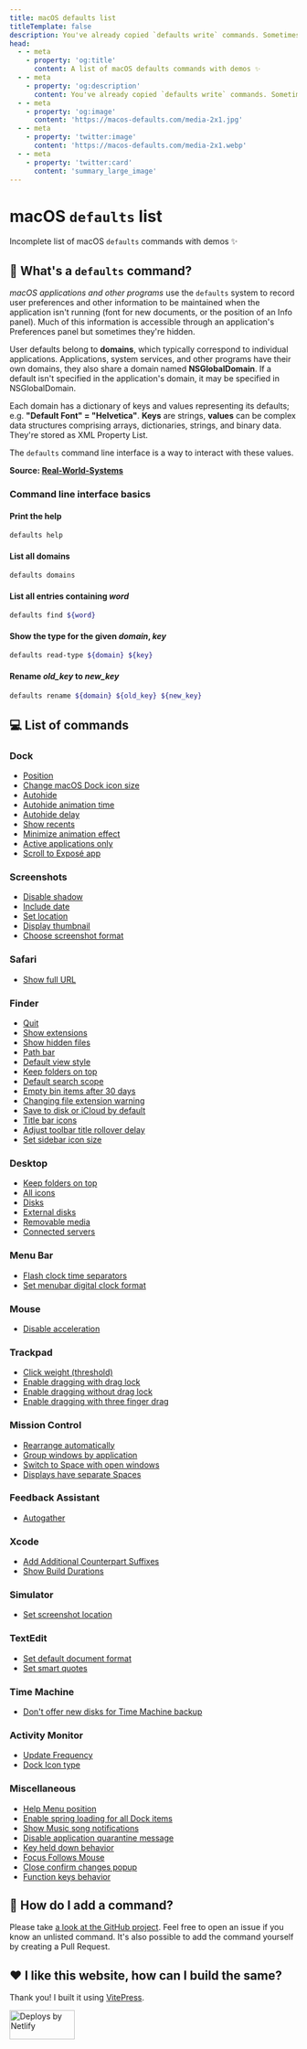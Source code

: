 ```yaml
---
title: macOS defaults list
titleTemplate: false
description: You've already copied `defaults write` commands. Sometimes you don't know what they do and are not sure they still work. This list of macOS defaults commands is here to help.
head:
  - - meta
    - property: 'og:title'
      content: A list of macOS defaults commands with demos ✨
  - - meta
    - property: 'og:description'
      content: You've already copied `defaults write` commands. Sometimes you don't know what they do and are not sure they still work. This list of macOS defaults commands is here to help.
  - - meta
    - property: 'og:image'
      content: 'https://macos-defaults.com/media-2x1.jpg'
  - - meta
    - property: 'twitter:image'
      content: 'https://macos-defaults.com/media-2x1.webp'
  - - meta
    - property: 'twitter:card'
      content: 'summary_large_image'
---
```


# macOS `defaults` list

Incomplete list of macOS `defaults` commands with demos ✨

## 🙋 What's a `defaults` command?

<div class="custom-block tip">
  <p>
    <em>macOS applications and other programs</em> use the <code>defaults</code> system to record user preferences and other information to be maintained when the application isn't running (font for new documents, or the position of an Info panel).
    Much of this information is accessible through an application's Preferences panel but sometimes they're hidden.
  </p>
  <p>
    User defaults belong to <strong>domains</strong>, which typically correspond to individual applications.
    Applications, system services, and other programs have their own domains, they also share a domain named <strong>NSGlobalDomain</strong>.
    If a default isn't specified in the application's domain, it may be specified in NSGlobalDomain.
  </p>
  <p>
    Each domain has a dictionary of keys and values representing its defaults; e.g. <strong>"Default Font" = "Helvetica"</strong>.
    <strong>Keys</strong> are strings, <strong>values</strong> can be complex data structures comprising arrays,
    dictionaries, strings, and binary data. They're stored as XML Property List.
  </p>
  <p>The <code>defaults</code> command line interface is a way to interact with these values.</p>
</div>

**Source: [Real-World-Systems](http://www.real-world-systems.com/docs/defaults.1.html)**

### Command line interface basics

#### Print the help

```bash
defaults help
```

#### List all domains

```bash
defaults domains
```

#### List all entries containing _word_

```bash
defaults find ${word}
```

#### Show the type for the given _domain_, _key_

```bash
defaults read-type ${domain} ${key}
```

#### Rename _old_key_ to _new_key_

```bash
defaults rename ${domain} ${old_key} ${new_key}
```

## 💻 List of commands

### Dock

- [Position](./dock/orientation.md)
- [Change macOS Dock icon size](./dock/tilesize.md)
- [Autohide](./dock/autohide.md)
- [Autohide animation time](./dock/autohide-time-modifier.md)
- [Autohide delay](./dock/autohide-delay.md)
- [Show recents](./dock/show-recents.md)
- [Minimize animation effect](./dock/mineffect.md)
- [Active applications only](./dock/static-only.md)
- [Scroll to Exposé app](./dock/scroll-to-open.md)

### Screenshots

- [Disable shadow](./screenshots/disable-shadow.md)
- [Include date](./screenshots/include-date.md)
- [Set location](./screenshots/location.md)
- [Display thumbnail](./screenshots/show-thumbnail.md)
- [Choose screenshot format](./screenshots/type.md)

### Safari

- [Show full URL](./safari/showfullurlinsmartsearchfield.md)

### Finder

- [Quit](./finder/quitmenuitem.md)
- [Show extensions](./finder/appleshowallextensions.md)
- [Show hidden files](./finder/appleshowallfiles.md)
- [Path bar](./finder/showpathbar.md)
- [Default view style](./finder/fxpreferredviewstyle.md)
- [Keep folders on top](./finder/_fxsortfoldersfirst.md)
- [Default search scope](./finder/fxdefaultsearchscope.md)
- [Empty bin items after 30 days](./finder/fxremoveoldtrashitems.md)
- [Changing file extension warning](./finder/fxenableextensionchangewarning.md)
- [Save to disk or iCloud by default](./finder/nsdocumentsavenewdocumentstocloud.md)
- [Title bar icons](./finder/showwindowtitlebaricons.md)
- [Adjust toolbar title rollover delay](./finder/nstoolbartitleviewrolloverdelay.md)
- [Set sidebar icon size](./finder/nstableviewdefaultsizemode.md)

### Desktop

- [Keep folders on top](./desktop/_fxsortfoldersfirstondesktop.md)
- [All icons](./desktop/createdesktop.md)
- [Disks](./desktop/showharddrivesondesktop.md)
- [External disks](./desktop/showexternalharddrivesondesktop.md)
- [Removable media](./desktop/showremovablemediaondesktop.md)
- [Connected servers](./desktop/showmountedserversondesktop.md)

### Menu Bar

- [Flash clock time separators](./menubar/flashdateseparators.md)
- [Set menubar digital clock format](./menubar/dateformat.md)

### Mouse

- [Disable acceleration](./mouse/linear.md)

### Trackpad

- [Click weight (threshold)](./trackpad/firstclickthreshold.md)
- [Enable dragging with drag lock](./trackpad/draglock.md)
- [Enable dragging without drag lock](./trackpad/dragging.md)
- [Enable dragging with three finger drag](./trackpad/trackpadthreefingerdrag.md)

### Mission Control

- [Rearrange automatically](./mission-control/mru-spaces.md)
- [Group windows by application](./mission-control/expose-group-apps.md)
- [Switch to Space with open windows](./mission-control/applespacesswitchonactivate.md)
- [Displays have separate Spaces](./mission-control/spans-displays.md)

### Feedback Assistant

- [Autogather](./feedback-assistant/autogather.md)

### Xcode

- [Add Additional Counterpart Suffixes](./xcode/ideadditionalcounterpartsuffixes.md)
- [Show Build Durations](./xcode/showbuildoperationduration.md)

### Simulator

- [Set screenshot location](./simulator/screenshotsavelocation.md)

### TextEdit

- [Set default document format](./textedit/richtext.md)
- [Set smart quotes](./textedit/smartquotes.md)

### Time Machine

- [Don&#x27;t offer new disks for Time Machine backup](./timemachine/donotoffernewdisksforbackup.md)

### Activity Monitor

- [Update Frequency](./activity-monitor/updateperiod.md)
- [Dock Icon type](./activity-monitor/icontype.md)

### Miscellaneous

- [Help Menu position](./misc/devmode.md)
- [Enable spring loading for all Dock items](./misc/enable-spring-load-actions-on-all-items.md)
- [Show Music song notifications](./misc/userwantsplaybacknotifications.md)
- [Disable application quarantine message](./misc/lsquarantine.md)
- [Key held down behavior](./misc/applepressandholdenabled.md)
- [Focus Follows Mouse](./misc/focusfollowsmouse.md)
- [Close confirm changes popup](./misc/nsclosealwaysconfirmschanges.md)
- [Function keys behavior](./misc/applekeyboardfnstate.md)

## 🤔 How do I add a command?

Please take [a look at the GitHub project](https://github.com/yannbertrand/macos-defaults#add-a-command). Feel free to open an issue if you know an unlisted command. It's also possible to add the command yourself by creating a Pull Request.

## ❤️ I like this website, how can I build the same?

Thank you! I built it using [VitePress](https://vitepress.dev/).

<a href="https://www.netlify.com">
  <img src="/netlify.svg" alt="Deploys by Netlify" width="114" height="51" />
</a>

